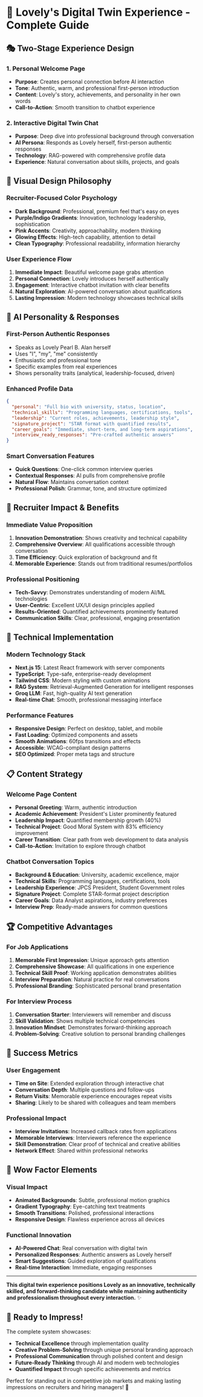 # 🌟 Lovely's Digital Twin Experience - Complete Guide

## 🎭 **Two-Stage Experience Design**

### 1. **Personal Welcome Page**
- **Purpose**: Creates personal connection before AI interaction
- **Tone**: Authentic, warm, and professional first-person introduction
- **Content**: Lovely's story, achievements, and personality in her own words
- **Call-to-Action**: Smooth transition to chatbot experience

### 2. **Interactive Digital Twin Chat**
- **Purpose**: Deep dive into professional background through conversation
- **AI Persona**: Responds as Lovely herself, first-person authentic responses
- **Technology**: RAG-powered with comprehensive profile data
- **Experience**: Natural conversation about skills, projects, and goals

## 🎨 **Visual Design Philosophy**

### **Recruiter-Focused Color Psychology**
- **Dark Background**: Professional, premium feel that's easy on eyes
- **Purple/Indigo Gradients**: Innovation, technology leadership, sophistication
- **Pink Accents**: Creativity, approachability, modern thinking
- **Glowing Effects**: High-tech capability, attention to detail
- **Clean Typography**: Professional readability, information hierarchy

### **User Experience Flow**
1. **Immediate Impact**: Beautiful welcome page grabs attention
2. **Personal Connection**: Lovely introduces herself authentically  
3. **Engagement**: Interactive chatbot invitation with clear benefits
4. **Natural Exploration**: AI-powered conversation about qualifications
5. **Lasting Impression**: Modern technology showcases technical skills

## 🤖 **AI Personality & Responses**

### **First-Person Authentic Responses**
- Speaks as Lovely Pearl B. Alan herself
- Uses "I", "my", "me" consistently
- Enthusiastic and professional tone
- Specific examples from real experiences
- Shows personality traits (analytical, leadership-focused, driven)

### **Enhanced Profile Data**
```json
{
  "personal": "Full bio with university, status, location",
  "technical_skills": "Programming languages, certifications, tools",
  "leadership": "Current roles, achievements, leadership style", 
  "signature_project": "STAR format with quantified results",
  "career_goals": "Immediate, short-term, and long-term aspirations",
  "interview_ready_responses": "Pre-crafted authentic answers"
}
```

### **Smart Conversation Features**
- **Quick Questions**: One-click common interview queries
- **Contextual Responses**: AI pulls from comprehensive profile
- **Natural Flow**: Maintains conversation context
- **Professional Polish**: Grammar, tone, and structure optimized

## 🎯 **Recruiter Impact & Benefits**

### **Immediate Value Proposition**
1. **Innovation Demonstration**: Shows creativity and technical capability
2. **Comprehensive Overview**: All qualifications accessible through conversation  
3. **Time Efficiency**: Quick exploration of background and fit
4. **Memorable Experience**: Stands out from traditional resumes/portfolios

### **Professional Positioning**
- **Tech-Savvy**: Demonstrates understanding of modern AI/ML technologies
- **User-Centric**: Excellent UX/UI design principles applied
- **Results-Oriented**: Quantified achievements prominently featured
- **Communication Skills**: Clear, professional, engaging presentation

## 🚀 **Technical Implementation**

### **Modern Technology Stack**
- **Next.js 15**: Latest React framework with server components
- **TypeScript**: Type-safe, enterprise-ready development
- **Tailwind CSS**: Modern styling with custom animations
- **RAG System**: Retrieval-Augmented Generation for intelligent responses
- **Groq LLM**: Fast, high-quality AI text generation
- **Real-time Chat**: Smooth, professional messaging interface

### **Performance Features**
- **Responsive Design**: Perfect on desktop, tablet, and mobile
- **Fast Loading**: Optimized components and assets
- **Smooth Animations**: 60fps transitions and effects
- **Accessible**: WCAG-compliant design patterns
- **SEO Optimized**: Proper meta tags and structure

## 📋 **Content Strategy**

### **Welcome Page Content**
- **Personal Greeting**: Warm, authentic introduction
- **Academic Achievement**: President's Lister prominently featured
- **Leadership Impact**: Quantified membership growth (40%)
- **Technical Project**: Good Moral System with 83% efficiency improvement
- **Career Transition**: Clear path from web development to data analysis
- **Call-to-Action**: Invitation to explore through chatbot

### **Chatbot Conversation Topics**
- **Background & Education**: University, academic excellence, major
- **Technical Skills**: Programming languages, certifications, tools
- **Leadership Experience**: JPCS President, Student Government roles
- **Signature Project**: Complete STAR-format project description
- **Career Goals**: Data Analyst aspirations, industry preferences
- **Interview Prep**: Ready-made answers for common questions

## 🏆 **Competitive Advantages**

### **For Job Applications**
1. **Memorable First Impression**: Unique approach gets attention
2. **Comprehensive Showcase**: All qualifications in one experience
3. **Technical Skill Proof**: Working application demonstrates abilities
4. **Interview Preparation**: Natural practice for real conversations
5. **Professional Branding**: Sophisticated personal brand presentation

### **For Interview Process**
1. **Conversation Starter**: Interviewers will remember and discuss
2. **Skill Validation**: Shows multiple technical competencies
3. **Innovation Mindset**: Demonstrates forward-thinking approach
4. **Problem-Solving**: Creative solution to personal branding challenges

## 🌟 **Success Metrics**

### **User Engagement**
- **Time on Site**: Extended exploration through interactive chat
- **Conversation Depth**: Multiple questions and follow-ups
- **Return Visits**: Memorable experience encourages repeat visits
- **Sharing**: Likely to be shared with colleagues and team members

### **Professional Impact**
- **Interview Invitations**: Increased callback rates from applications
- **Memorable Interviews**: Interviewers reference the experience
- **Skill Demonstration**: Clear proof of technical and creative abilities
- **Network Effect**: Shared within professional networks

## 🎪 **Wow Factor Elements**

### **Visual Impact**
- **Animated Backgrounds**: Subtle, professional motion graphics
- **Gradient Typography**: Eye-catching text treatments
- **Smooth Transitions**: Polished, professional interactions
- **Responsive Design**: Flawless experience across all devices

### **Functional Innovation**
- **AI-Powered Chat**: Real conversation with digital twin
- **Personalized Responses**: Authentic answers as Lovely herself
- **Smart Suggestions**: Guided exploration of qualifications
- **Real-time Interaction**: Immediate, engaging responses

---

**This digital twin experience positions Lovely as an innovative, technically skilled, and forward-thinking candidate while maintaining authenticity and professionalism throughout every interaction.** ✨

## 🚀 **Ready to Impress!**

The complete system showcases:
- **Technical Excellence** through implementation quality
- **Creative Problem-Solving** through unique personal branding approach  
- **Professional Communication** through polished content and design
- **Future-Ready Thinking** through AI and modern web technologies
- **Quantified Impact** through specific achievements and metrics

Perfect for standing out in competitive job markets and making lasting impressions on recruiters and hiring managers! 🎯